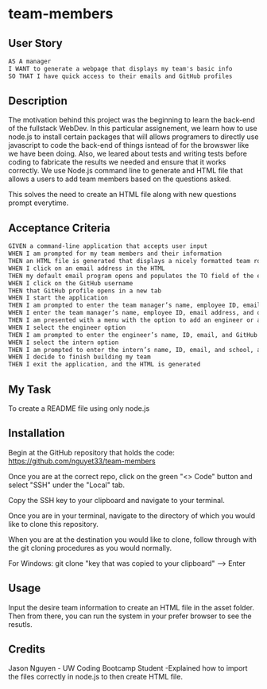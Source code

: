 # team-members

## User Story
```md
AS A manager
I WANT to generate a webpage that displays my team's basic info
SO THAT I have quick access to their emails and GitHub profiles
```
## Description
The motivation behind this project was the beginning to learn the back-end of the fullstack WebDev. In this particular assignement, we learn how to use node.js to install certain packages that will allows programers to directly use javascript to code the back-end of things isntead of for the browswer like we have been doing. Also, we leared about tests and writing tests before coding to fabricate the results we needed and ensure that it works correctly. We use Node.js command line to generate and HTML file that allows a users to add team members based on the questions asked. 

This solves the need to create an HTML file along with new questions prompt everytime. 

## Acceptance Criteria
```md
GIVEN a command-line application that accepts user input
WHEN I am prompted for my team members and their information
THEN an HTML file is generated that displays a nicely formatted team roster based on user input
WHEN I click on an email address in the HTML
THEN my default email program opens and populates the TO field of the email with the address
WHEN I click on the GitHub username
THEN that GitHub profile opens in a new tab
WHEN I start the application
THEN I am prompted to enter the team manager’s name, employee ID, email address, and office number
WHEN I enter the team manager’s name, employee ID, email address, and office number
THEN I am presented with a menu with the option to add an engineer or an intern or to finish building my team
WHEN I select the engineer option
THEN I am prompted to enter the engineer’s name, ID, email, and GitHub username, and I am taken back to the menu
WHEN I select the intern option
THEN I am prompted to enter the intern’s name, ID, email, and school, and I am taken back to the menu
WHEN I decide to finish building my team
THEN I exit the application, and the HTML is generated

```

## My Task
To create a README file using only node.js 

## Installation
Begin at the GitHub repository that holds the code:
https://github.com/nguyet33/team-members

Once you are at the correct repo, click on the green "<> Code" button and select "SSH" under the "Local" tab.

Copy the SSH key to your clipboard and navigate to your terminal.

Once you are in your terminal, navigate to the directory of which you would like to clone this repository.

When you are at the destination you would like to clone, follow through with the git cloning procedures as you would normally.

For Windows: git clone "key that was copied to your clipboard" --> Enter

## Usage
Input the desire team information to create an HTML file in the asset folder. Then from there, you can run the system in your prefer browser to see the resutls. 


## Credits
Jason Nguyen - UW Coding Bootcamp Student
    -Explained how to import the files correctly in node.js to then create HTML file.
